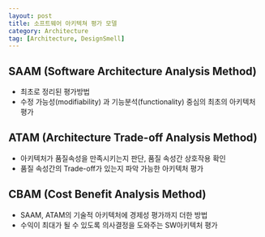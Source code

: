 ```yaml
---
layout: post
title: 소프트웨어 아키텍쳐 평가 모델
category: Architecture
tag: [Architecture, DesignSmell]
---
```


## SAAM (Software Architecture Analysis Method)
- 최초로 정리된 평가방법
- 수정 가능성(modifiability) 과 기능분석(functionality) 중심의 최초의 아키텍처 평가


## ATAM (Architecture Trade-off Analysis Method)
- 아키텍처가 품질속성을 만족시키는지 판단, 품질 속성간 상호작용 확인
- 품질 속성간의 Trade-off가 있는지 파악 가능한 아키텍처 평가


## CBAM (Cost Benefit Analysis Method)
- SAAM, ATAM의 기술적 아키텍처에 경제성 평가까지 더한 방법
- 수익이 최대가 될 수 있도록 의사결정을 도와주는 SW아키텍처 평가